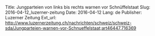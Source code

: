 Title: Jungparteien von links bis rechts warnen vor Schnüffelstaat
Slug: 2016-04-12_luzerner-zeitung
Date: 2016-04-12
Lang: de
Publisher: Luzerner Zeitung
Ext_url: http://www.luzernerzeitung.ch/nachrichten/schweiz/schweiz-sda/Jungparteien-warnen-vor-Schnueffelstaat;art46447,716369